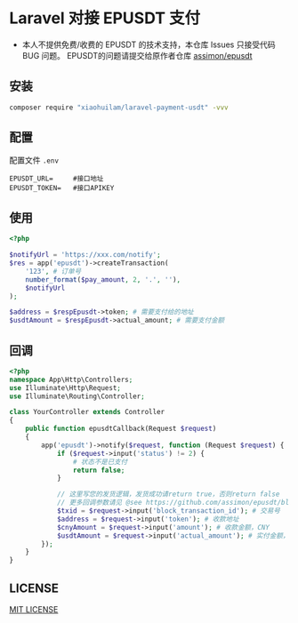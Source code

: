 # Laravel 对接 EPUSDT 支付

* 本人不提供免费/收费的 EPUSDT 的技术支持，本仓库 Issues 只接受代码 BUG 问题。 EPUSDT的问题请提交给原作者仓库 [assimon/epusdt](https://github.com/assimon/epusdt)

## 安装

```bash
composer require "xiaohuilam/laravel-payment-usdt" -vvv
```

## 配置

配置文件 `.env`

```env
EPUSDT_URL=     #接口地址
EPUSDT_TOKEN=   #接口APIKEY
```

## 使用
```php
<?php

$notifyUrl = 'https://xxx.com/notify';
$res = app('epusdt')->createTransaction(
    '123', # 订单号
    number_format($pay_amount, 2, '.', ''),
    $notifyUrl
);

$address = $respEpusdt->token; # 需要支付给的地址
$usdtAmount = $respEpusdt->actual_amount; # 需要支付金额
```

## 回调
```php
<?php
namespace App\Http\Controllers;
use Illuminate\Http\Request;
use Illuminate\Routing\Controller;

class YourController extends Controller
{
    public function epusdtCallback(Request $request)
    {
        app('epusdt')->notify($request, function (Request $request) {
            if ($request->input('status') != 2) {
                # 状态不是已支付
                return false;
            }

            // 这里写您的发货逻辑，发货成功请return true，否则return false
            // 更多回调参数请见 @see https://github.com/assimon/epusdt/blob/master/wiki/API.md#%E8%AF%B7%E6%B1%82%E5%8F%82%E6%95%B0-1
            $txid = $request->input('block_transaction_id'); # 交易号
            $address = $request->input('token'); # 收款地址
            $cnyAmount = $request->input('amount'); # 收款金额，CNY
            $usdtAmount = $request->input('actual_amount'); # 实付金额，USDT
        });
    }
}
```

## LICENSE
[MIT LICENSE](LICENSE)